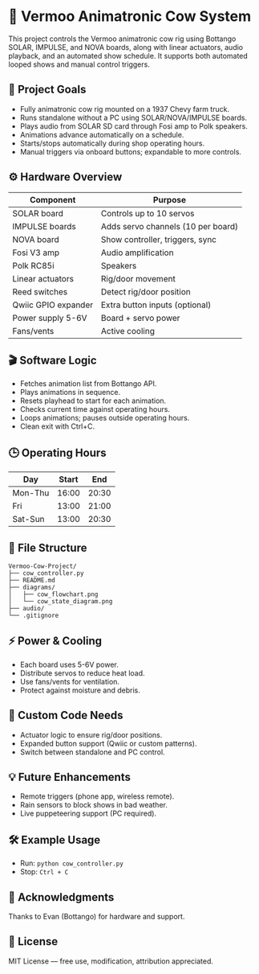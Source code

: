
# 🐄 Vermoo Animatronic Cow System

This project controls the Vermoo animatronic cow rig using Bottango SOLAR, IMPULSE, and NOVA boards, along with linear actuators, audio playback, and an automated show schedule. It supports both automated looped shows and manual control triggers.

## 🚀 Project Goals
- Fully animatronic cow rig mounted on a 1937 Chevy farm truck.
- Runs standalone without a PC using SOLAR/NOVA/IMPULSE boards.
- Plays audio from SOLAR SD card through Fosi amp to Polk speakers.
- Animations advance automatically on a schedule.
- Starts/stops automatically during shop operating hours.
- Manual triggers via onboard buttons; expandable to more controls.

## ⚙ Hardware Overview
| Component | Purpose |
|------------|---------|
| SOLAR board | Controls up to 10 servos |
| IMPULSE boards | Adds servo channels (10 per board) |
| NOVA board | Show controller, triggers, sync |
| Fosi V3 amp | Audio amplification |
| Polk RC85i | Speakers |
| Linear actuators | Rig/door movement |
| Reed switches | Detect rig/door position |
| Qwiic GPIO expander | Extra button inputs (optional) |
| Power supply 5-6V | Board + servo power |
| Fans/vents | Active cooling |

## 🎬 Software Logic
- Fetches animation list from Bottango API.
- Plays animations in sequence.
- Resets playhead to start for each animation.
- Checks current time against operating hours.
- Loops animations; pauses outside operating hours.
- Clean exit with Ctrl+C.

## 🕒 Operating Hours
| Day | Start | End |
|------|-------|-----|
| Mon-Thu | 16:00 | 20:30 |
| Fri | 13:00 | 21:00 |
| Sat-Sun | 13:00 | 20:30 |

## 📂 File Structure
```
Vermoo-Cow-Project/
├── cow_controller.py
├── README.md
├── diagrams/
│   ├── cow_flowchart.png
│   └── cow_state_diagram.png
├── audio/
└── .gitignore
```

## ⚡ Power & Cooling
- Each board uses 5-6V power.
- Distribute servos to reduce heat load.
- Use fans/vents for ventilation.
- Protect against moisture and debris.

## 📝 Custom Code Needs
- Actuator logic to ensure rig/door positions.
- Expanded button support (Qwiic or custom patterns).
- Switch between standalone and PC control.

## 💡 Future Enhancements
- Remote triggers (phone app, wireless remote).
- Rain sensors to block shows in bad weather.
- Live puppeteering support (PC required).

## 🛠 Example Usage
- Run: `python cow_controller.py`
- Stop: `Ctrl + C`

## 🙏 Acknowledgments
Thanks to Evan (Bottango) for hardware and support.

## 📜 License
MIT License — free use, modification, attribution appreciated.

